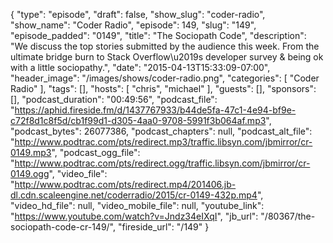 {
  "type": "episode",
  "draft": false,
  "show_slug": "coder-radio",
  "show_name": "Coder Radio",
  "episode": 149,
  "slug": "149",
  "episode_padded": "0149",
  "title": "The Sociopath Code",
  "description": "We discuss the top stories submitted by the audience this week. From the ultimate bridge burn to Stack Overflow\u2019s developer survey & being ok with a little sociopathy.",
  "date": "2015-04-13T15:33:09-07:00",
  "header_image": "/images/shows/coder-radio.png",
  "categories": [
    "Coder Radio"
  ],
  "tags": [],
  "hosts": [
    "chris",
    "michael"
  ],
  "guests": [],
  "sponsors": [],
  "podcast_duration": "00:49:56",
  "podcast_file": "https://aphid.fireside.fm/d/1437767933/b44de5fa-47c1-4e94-bf9e-c72f8d1c8f5d/cb1f99d1-d305-4aa0-9708-5991f3b064af.mp3",
  "podcast_bytes": 26077386,
  "podcast_chapters": null,
  "podcast_alt_file": "http://www.podtrac.com/pts/redirect.mp3/traffic.libsyn.com/jbmirror/cr-0149.mp3",
  "podcast_ogg_file": "http://www.podtrac.com/pts/redirect.ogg/traffic.libsyn.com/jbmirror/cr-0149.ogg",
  "video_file": "http://www.podtrac.com/pts/redirect.mp4/201406.jb-dl.cdn.scaleengine.net/coderradio/2015/cr-0149-432p.mp4",
  "video_hd_file": null,
  "video_mobile_file": null,
  "youtube_link": "https://www.youtube.com/watch?v=Jndz34eIXqI",
  "jb_url": "/80367/the-sociopath-code-cr-149/",
  "fireside_url": "/149"
}

